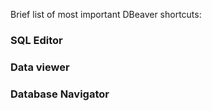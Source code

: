 Brief list of most important DBeaver shortcuts:

### SQL Editor

### Data viewer

### Database Navigator


